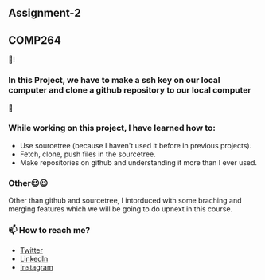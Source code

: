 ## Assignment-2
## COMP264

👋!
### In this Project, we have to make a ssh key on our local computer and clone a github repository to our local computer

🌱
### While working on this project, I have learned how to:
- Use sourcetree (because I haven't used it before in previous projects).
- Fetch, clone, push files in the sourcetree.
- Make repositories on github and understanding it more than I ever used.

### Other😉😉
Other than github and sourcetree, I intorduced with some braching and merging features which we will be going to do upnext in this course.

### 📫 How to reach me?
- [Twitter](https://twitter.com/sarb_mann8) 
- [LinkedIn](https://www.linkedin.com/in/sarbjot-singh-8050a7222/) 
- [Instagram](https://www.instagram.com/sarbmann8/) 


